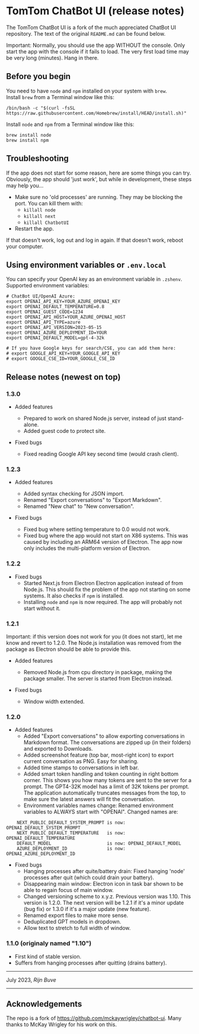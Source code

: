 # TomTom ChatBot UI (release notes)

The TomTom ChatBot UI is a fork of the much appreciated ChatBot UI repository.
The text of the original `README.md` can be found below.

Important: Normally, you should use the app WITHOUT the console. Only start the app with
the console if it fails to load. The very first load time may be very long (minutes).
Hang in there.

## Before you begin

You need to have `node` and `npm` installed on your system with `brew`.  
Install `brew` from a Terminal window like this:

```
/bin/bash -c "$(curl -fsSL https://raw.githubusercontent.com/Homebrew/install/HEAD/install.sh)"
```

Install `node` and `npm` from a Terminal window like this:

```
brew install node
brew install npm
```

## Troubleshooting

If the app does not start for some reason, here are some things you can try.
Obviously, the app should 'just work', but while in development, these steps
may help you...

* Make sure no 'old processes' are running. They may be blocking the port. You can kill them with:
    * `killall node`
    * `killall next`
    * `killall ChatbotUI`
* Restart the app.

If that doesn't work, log out and log in again. If that doesn't work, reboot your computer.

## Using environment variables or `.env.local`

You can specify your OpenAI key as an environment variable in `.zshenv`.
Supported environment variables:

```
# ChatBot UI/OpenAI Azure:
export OPENAI_API_KEY=YOUR_AZURE_OPENAI_KEY
export OPENAI_DEFAULT_TEMPERATURE=0.8
export OPENAI_GUEST_CODE=1234
export OPENAI_API_HOST=YOUR_AZURE_OPENAI_HOST
export OPENAI_API_TYPE=azure
export OPENAI_API_VERSION=2023-05-15
export OPENAI_AZURE_DEPLOYMENT_ID=YOUR
export OPENAI_DEFAULT_MODEL=gpt-4-32k

# If you have Google keys for search/CSE, you can add them here:
# export GOOGLE_API_KEY=YOUR_GOOGLE_API_KEY
# export GOOGLE_CSE_ID=YOUR_GOOGLE_CSE_ID
```

## Release notes (newest on top)

### 1.3.0

* Added features
    * Prepared to work on shared Node.js server, instead of just stand-alone.
    * Added guest code to protect site.

* Fixed bugs
    * Fixed reading Google API key second time (would crash client).

### 1.2.3

* Added features
    * Added syntax checking for JSON import.
    * Renamed "Export conversations" to "Export Markdown".
    * Renamed "New chat" to "New conversation".

* Fixed bugs
    * Fixed bug where setting temperature to 0.0 would not work.
    * Fixed bug where the app would not start on X86 systems. This was caused by including an ARM64 version of
      Electron. The app now only includes the multi-platform version of Electron.

### 1.2.2

* Fixed bugs
    * Started Next.js from Electron Electron application instead of from Node.js. This should fix the problem of
      the app not starting on some systems. It also checks if `npm` is installed.
    * Installing `node` and `npm` is now required. The app will probably not start without it.

### 1.2.1

Important: if this version does not work for you (it does not start), let me know and revert to 1.2.0.
The Node.js installation was removed from the package as Electron should be able to provide this.

* Added features
    * Removed Node.js from cpu directory in package, making the package smaller. The server is started from Electron
      instead.

* Fixed bugs
    * Window width extended.

### 1.2.0

* Added features
    * Added "Export conversations" to allow exporting conversations in Markdown format. The conversations are zipped
      up (in their folders) and exported to Downloads.
    * Added screenshot feature (top bar, most-right icon) to export current conversation as PNG. Easy for sharing.
    * Added time stamps to conversations in left bar.
    * Added smart token handling and token counting in right bottom corner. This shows you how many tokens are sent to
      the server for a prompt.
      The GPT4-32K model has a limit of 32K tokens per prompt. The application automatically truncates messages from the
      top, to make sure the latest answers will fit the conversation.
    * Environment variables names change: Renamed environment variables to ALWAYS start with "OPENAI". Changed names
      are:

```
    NEXT_PUBLIC_DEFAULT_SYSTEM_PROMPT is now: OPENAI_DEFAULT_SYSTEM_PROMPT
    NEXT_PUBLIC_DEFAULT_TEMPERATURE   is now: OPENAI_DEFAULT_TEMPERATURE
    DEFAULT_MODEL                     is now: OPENAI_DEFAULT_MODEL
    AZURE_DEPLOYMENT_ID               is now: OPENAI_AZURE_DEPLOYMENT_ID
 ```

* Fixed bugs
    * Hanging processes after quite/battery drain: Fixed hanging 'node' processes after quit (which could drain your
      battery).
    * Disappearing main window: Electron icon in task bar shown to be able to regain focus of main window.
    * Changed versioning scheme to x.y.z. Previous version was 1.10. This version is 1.2.0. The next version will be
      1.2.1 if it's a minor update (bug fix) or 1.3.0 if it's a major update (new feature).
    * Renamed export files to make more sense.
    * Deduplicated GPT models in dropdown.
    * Allow text to stretch to full width of window.

### 1.1.0 (originaly named "1.10")

* First kind of stable version.
* Suffers from hanging processes after quitting (drains battery).

---

July 2023,
*Rijn Buve*

---

## Acknowledgements

The repo is a fork of https://github.com/mckaywrigley/chatbot-ui.
Many thanks to McKay Wrigley for his work on this.
